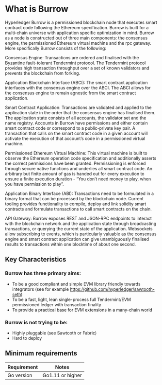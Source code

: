 # What is Burrow
Hyperledger Burrow is a permissioned blockchain node that executes smart contract code following the Ethereum specification. Burrow is built for a multi-chain universe with application specific optimization in mind. Burrow as a node is constructed out of three main components: the consensus engine, the permissioned Ethereum virtual machine and the rpc gateway. More specifically Burrow consists of the following:

Consensus Engine: Transactions are ordered and finalised with the Byzantine fault-tolerant Tendermint protocol. The Tendermint protocol provides high transaction throughput over a set of known validators and prevents the blockchain from forking.

Application Blockchain Interface (ABCI): The smart contract application interfaces with the consensus engine over the ABCI. The ABCI allows for the consensus engine to remain agnostic from the smart contract application.

Smart Contract Application: Transactions are validated and applied to the application state in the order that the consensus engine has finalised them. The application state consists of all accounts, the validator set and the name registry. Accounts in Burrow have permissions and either contain smart contract code or correspond to a public-private key pair. A transaction that calls on the smart contract code in a given account will activate the execution of that account’s code in a permissioned virtual machine.

Permissioned Ethereum Virtual Machine: This virtual machine is built to observe the Ethereum operation code specification and additionally asserts the correct permissions have been granted. Permissioning is enforced through secure native functions and underlies all smart contract code. An arbitrary but finite amount of gas is handed out for every execution to ensure a finite execution duration - “You don’t need money to play, when you have permission to play”.

Application Binary Interface (ABI): Transactions need to be formulated in a binary format that can be processed by the blockchain node. Current tooling provides functionality to compile, deploy and link solidity smart contracts and formulate transactions to call smart contracts on the chain.

API Gateway: Burrow exposes REST and JSON-RPC endpoints to interact with the blockchain network and the application state through broadcasting transactions, or querying the current state of the application. Websockets allow subscribing to events, which is particularly valuable as the consensus engine and smart contract application can give unambiguously finalised results to transactions within one blocktime of about one second.

## Key Characteristics
### Burrow has three primary aims:
* To be a good compliant and simple EVM library friendly towards integrators (see for example https://github.com/hyperledger/sawtooth-seth)
* To be a fast, light, lean single-process full Tendermint/EVM permissioned ledger with transaction finality
* To provide a practical base for EVM extensions in a many-chain world
### Burrow is not trying to be:
* Highly pluggable (see Sawtooth or Fabric)
* Hard to deploy


## Minimum requirements
Requirement|Notes
---|---
Go version | Go1.11 or higher
